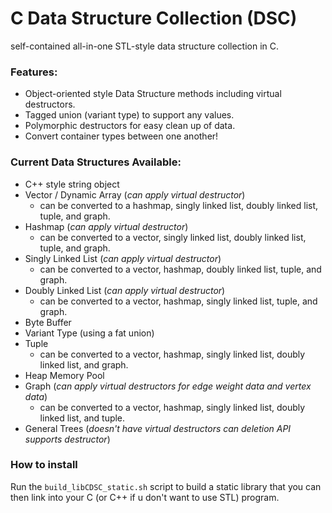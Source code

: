 # C Data Structure Collection (DSC)
self-contained all-in-one STL-style data structure collection in C.

### Features:
* Object-oriented style Data Structure methods including virtual destructors.
* Tagged union (variant type) to support any values.
* Polymorphic destructors for easy clean up of data.
* Convert container types between one another!

### Current Data Structures Available:
* C++ style string object
* Vector / Dynamic Array (*can apply virtual destructor*)
	* can be converted to a hashmap, singly linked list, doubly linked list, tuple, and graph.
* Hashmap (*can apply virtual destructor*)
	* can be converted to a vector, singly linked list, doubly linked list, tuple, and graph.
* Singly Linked List (*can apply virtual destructor*)
	* can be converted to a vector, hashmap, doubly linked list, tuple, and graph.
* Doubly Linked List (*can apply virtual destructor*)
	* can be converted to a vector, hashmap, singly linked list, tuple, and graph.
* Byte Buffer
* Variant Type (using a fat union)
* Tuple
	* can be converted to a vector, hashmap, singly linked list, doubly linked list, and graph.
* Heap Memory Pool
* Graph (*can apply virtual destructors for edge weight data and vertex data*)
	* can be converted to a vector, hashmap, singly linked list, doubly linked list, and tuple.
* General Trees (*doesn't have virtual destructors can deletion API supports destructor*)

### How to install
Run the `build_libCDSC_static.sh` script to build a static library that you can then link into your C (or C++ if u don't want to use STL) program.
